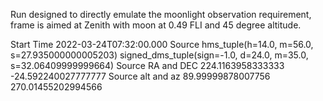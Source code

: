 Run designed to directly emulate the moonlight observation requirement, frame is aimed at Zenith with moon at 0.49 FLI and 45 degree altitude.

Start Time 2022-03-24T07:32:00.000
Source hms_tuple(h=14.0, m=56.0, s=27.935000000005203) signed_dms_tuple(sign=-1.0, d=24.0, m=35.0, s=32.06409999999664)
Source RA and DEC 224.1163958333333 -24.592240027777777
Source alt and az 89.99999878007756 270.01455202994566
